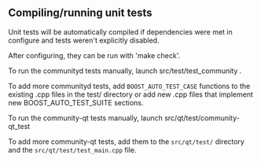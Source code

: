 Compiling/running unit tests
------------------------------------

Unit tests will be automatically compiled if dependencies were met in configure
and tests weren't explicitly disabled.

After configuring, they can be run with 'make check'.

To run the communityd tests manually, launch src/test/test_community .

To add more communityd tests, add `BOOST_AUTO_TEST_CASE` functions to the existing
.cpp files in the test/ directory or add new .cpp files that
implement new BOOST_AUTO_TEST_SUITE sections.

To run the community-qt tests manually, launch src/qt/test/community-qt_test

To add more community-qt tests, add them to the `src/qt/test/` directory and
the `src/qt/test/test_main.cpp` file.
